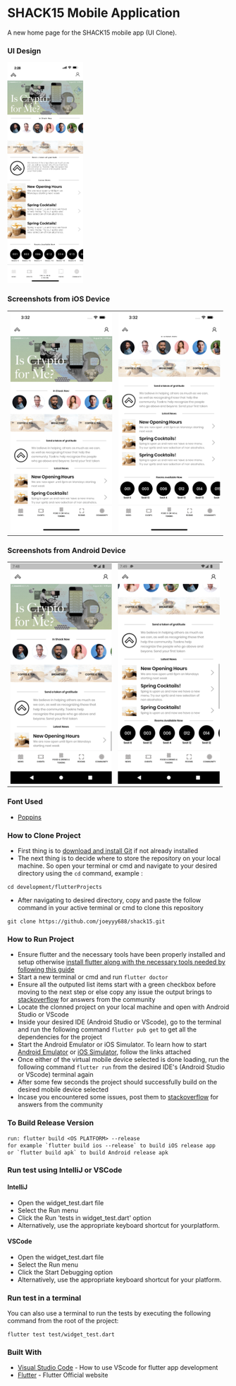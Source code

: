 # SHACK15 Mobile Application


A new home page for the SHACK15 mobile app (UI Clone).

### UI Design

<img src="screenshots/Home.png" height="500em" />



### Screenshots from iOS Device
|  |  |
|---|---|
|<img src="screenshots/ui(code)1.png" height="500em" />| <img src="screenshots/ui(code)2.png" height="500em" />|


### Screenshots from Android Device
|  |  |
|---|---|
|<img src="screenshots/Androidui(code1).png" height="500em" />|<img src="screenshots/Androidui(code2).png" height="500em" />|

### Font Used
* [Poppins](https://fonts.google.com/specimen/Poppins)


<!-- This project is a starting point for a Flutter application. -->
### How to Clone Project

- First thing is to [download and install Git](https://git-scm.com/download/) if not already installed
- The next thing is to decide where to store the repository on your local machine. So open your terminal or cmd and navigate to your desired directory using the `cd` command, example :
```
cd development/flutterProjects
```
- After navigating to desired directory, copy and paste the follow command in your active terminal or cmd to clone this repository
```
git clone https://github.com/joeyyy688/shack15.git
```


### How to Run Project

-  Ensure flutter and the necessary tools have been properly installed and setup otherwise [install flutter along with the necessary tools needed by following this guide](https://docs.flutter.dev/get-started/install)
- Start a new terminal or cmd and run `flutter doctor`
- Ensure all the outputed list items start with a green checkbox before moving to the next step or else copy any issue the output brings to [stackoverflow](https://stackoverflow.com/) for answers from the community
- Locate the clonned project on your local machine and open with Android Studio or VScode
- Inside your desired IDE (Android Studio or VScode), go to the terminal and run the following command ```flutter pub get``` to get all the dependencies for the project
- Start the Android Emulator or iOS Simulator. To learn how to start [Android Emulator](https://docs.flutter.dev/get-started/install/windows) or [iOS Simulator](https://docs.flutter.dev/get-started/install/macos), follow the links attached
- Once either of the virtual mobile device selected is done loading, run the following command ```flutter run``` from the desired IDE's (Android Studio or VScode) terminal again
- After some few seconds the project should successfully build on the desired mobile device selected
- Incase you encountered some issues, post them to [stackoverflow](https://stackoverflow.com/) for answers from the community

### To Build Release Version

```
run: flutter build <OS PLATFORM> --release 
for example `flutter build ios --release` to build iOS release app 
or `flutter build apk` to build Android release apk
```

### Run test using IntelliJ or VSCode
#### IntelliJ 

* Open the widget_test.dart file
* Select the Run menu
* Click the Run 'tests in widget_test.dart' option
* Alternatively, use the appropriate keyboard shortcut for yourplatform.


#### VSCode
* Open the widget_test.dart file
* Select the Run menu
* Click the Start Debugging option
* Alternatively, use the appropriate keyboard shortcut for your platform.


### Run test in a terminal

You can also use a terminal to run the tests by executing the following command from the root of the project:
```
flutter test test/widget_test.dart
```


### Built With

- [Visual Studio Code](https://docs.flutter.dev/development/tools/vs-code) - How to use VScode for flutter app development
- [Flutter](https://flutter.dev) - Flutter Official website

